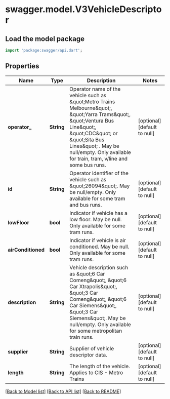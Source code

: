 # swagger.model.V3VehicleDescriptor

## Load the model package
```dart
import 'package:swagger/api.dart';
```

## Properties
Name | Type | Description | Notes
------------ | ------------- | ------------- | -------------
**operator_** | **String** | Operator name of the vehicle such as \&quot;Metro Trains Melbourne\&quot;, \&quot;Yarra Trams\&quot;, \&quot;Ventura Bus Line\&quot;, \&quot;CDC\&quot; or \&quot;Sita Bus Lines\&quot; . May be null/empty.  Only available for train, tram, v/line and some bus runs. | [optional] [default to null]
**id** | **String** | Operator identifier of the vehicle such as \&quot;26094\&quot;. May be null/empty. Only available for some tram and bus runs. | [optional] [default to null]
**lowFloor** | **bool** | Indicator if vehicle has a low floor. May be null. Only available for some tram runs. | [optional] [default to null]
**airConditioned** | **bool** | Indicator if vehicle is air conditioned. May be null. Only available for some tram runs. | [optional] [default to null]
**description** | **String** | Vehicle description such as \&quot;6 Car Comeng\&quot;, \&quot;6 Car Xtrapolis\&quot;, \&quot;3 Car Comeng\&quot;, \&quot;6 Car Siemens\&quot;, \&quot;3 Car Siemens\&quot;. May be null/empty.  Only available for some metropolitan train runs. | [optional] [default to null]
**supplier** | **String** | Supplier of vehicle descriptor data. | [optional] [default to null]
**length** | **String** | The length of the vehicle. Applies to CIS - Metro Trains | [optional] [default to null]

[[Back to Model list]](../README.md#documentation-for-models) [[Back to API list]](../README.md#documentation-for-api-endpoints) [[Back to README]](../README.md)

